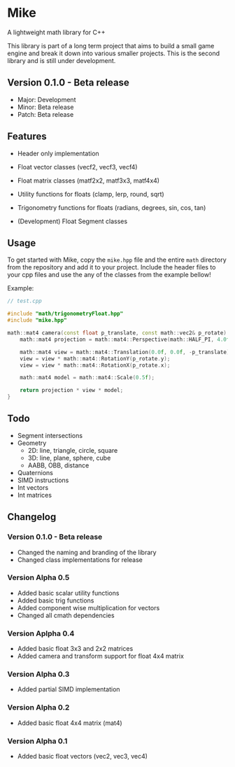 # Mike
A lightweight math library for C++

This library is part of a long term project that aims to build a small game engine and break it down into various smaller projects.
This is the second library and is still under development.

## Version 0.1.0 - Beta release
- Major: Development
- Minor: Beta release
- Patch: Beta release

## Features
- Header only implementation
- Float vector classes (vecf2, vecf3, vecf4)
- Float matrix classes (matf2x2, matf3x3, matf4x4)
- Utility functions for floats (clamp, lerp, round, sqrt)
- Trigonometry functions for floats (radians, degrees, sin, cos, tan)

- (Development) Float Segment classes

## Usage
To get started with Mike, copy the `mike.hpp` file and the entire `math` directory from the repository and add it to your project.
Include the header files to your cpp files and use the any of the classes from the example bellow!

Example:
```C++
// test.cpp

#include "math/trigonometryFloat.hpp"
#include "mike.hpp"

math::mat4 camera(const float p_translate, const math::vec2& p_rotate) {
    math::mat4 projection = math::mat4::Perspective(math::HALF_PI, 4.0f / 3.0f, 1.0f, 100.f);

    math::mat4 view = math::mat4::Translation(0.0f, 0.0f, -p_translate);
    view = view * math::mat4::RotationY(p_rotate.y);
    view = view * math::mat4::RotationX(p_rotate.x);

    math::mat4 model = math::mat4::Scale(0.5f);

    return projection * view * model;
}
```

## Todo
- Segment intersections
- Geometry
  - 2D: line, triangle, circle, square
  - 3D: line, plane, sphere, cube
  - AABB, OBB, distance
- Quaternions
- SIMD instructions
- Int vectors
- Int matrices

## Changelog

### Version 0.1.0 - Beta release
- Changed the naming and branding of the library
- Changed class implementations for release

### Version Alpha 0.5
- Added basic scalar utility functions
- Added basic trig functions
- Added component wise multiplication for vectors
- Changed all cmath dependencies

### Version Aplpha 0.4
- Added basic float 3x3 and 2x2 matrices
- Added camera and transform support for float 4x4 matrix

### Version Alpha 0.3
- Added partial SIMD implementation

### Version Alpha 0.2
- Added basic float 4x4 matrix (mat4)

### Version Alpha 0.1
- Added basic float vectors (vec2, vec3, vec4)
